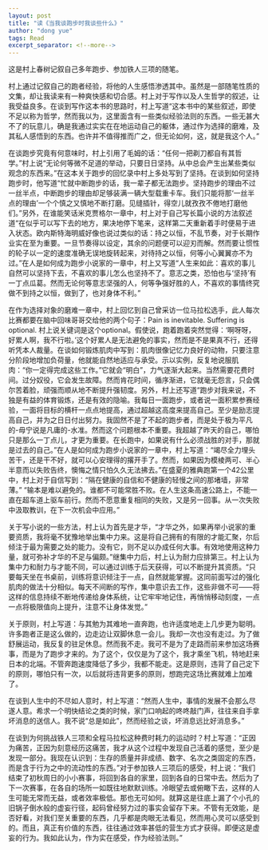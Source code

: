 ```yaml
---
layout: post
title: "读《当我谈跑步时我谈些什么》"
author: "dong yue"
tags: Read
excerpt_separator: <!--more-->
---
```


这是村上春树记叙自己多年跑步、参加铁人三项的随笔。

<!--more-->

村上通过记叙自己的跑者经验，将他的人生感悟渗透其中。虽然是一部随笔性质的文集，却让我读来有一种爽快感和切合感。村上对于写作以及人生哲学的叙述，让我受益良多。在谈到写作这本书的思路时，村上写道“这本书中的某些叙述，即使不足以称为哲学，然而我以为，这里面含有一些类似经验法则的东西。一些无甚大不了的玩意儿，确是我通过实实在在地运动自己的躯体，通过作为选择的磨难，及其私人感悟到的东西。也许并不值得推而广之，但无论如何，这，就是我这个人。” 


在谈跑步究竟有何意味时，村上引用了毛姆的话：“任何一把剃刀都自有其哲学。”村上说“无论何等微不足道的举动，只要日日坚持。从中总会产生出某些类似观念的东西来。”在这本关于跑步的回忆录中村上多处写到了坚持。在谈到如何坚持跑步时，他写道“忙就中断跑步的话，我一辈子都无法跑步。坚持跑步的理由不过一丝半点，中断跑步的理由却足够装满一辆大型载重卡车。我们只能将那‘一丝半点的理由’一个个慎之又慎地不断打磨。见缝插针，得空儿就孜孜不倦地打磨他们。”另外，在谁能笑话米克贾格尔一章中，村上对于自己写长篇小说的方法叙述道“在似乎可以写下去的地方，果决地停下笔来，这样第二天重新着手时便易于进入状态。欧内斯特海明威好像也说过类似的话：持之以恒，不乱节奏，对于长期作业实在至为重要。一旦节奏得以设定，其余的问题便可以迎刃而解。然而要让惯性的轮子以一定的速度准确无误地旋转起来，对待持之以恒，何等小心翼翼亦不为过。”在人是如何成为跑步小说家的一章中，村上又写道“人生来如此：喜欢的事儿自然可以坚持下去，不喜欢的事儿怎么也坚持不了。意志之类，恐怕也与‘坚持’有一丁点瓜葛。然而无论何等意志坚强的人，何等争强好胜的人，不喜欢的事情终究做不到持之以恒，做到了，也对身体不利。” 


在作为选择对象的磨难一章中，村上回忆到自己曾采访一位马拉松选手，此人每次比赛都要在脑中回味哥哥交给他的两个句子：Pain is inevitable. Suffering is optional. 村上说关键词是这个optional。假使说，跑着跑着突然觉得：‘啊呀呀，好累人啊，我不行啦。’这个好累人是无法避免的事实，然而是不是果真不行，还得听凭本人裁量。在谈如何锻炼肌肉中写到：肌肉很像记忆力良好的动物，只要注意分阶段地增加负荷量，他就能自然地适应与承受。示以实例，反复地说服肌肉：“你一定得完成这些工作。”它就会“明白”，力气逐渐大起来。当然需要花费时间。过分奴役，它会发生故障。然而肯花时间，循序渐进，它就毫无怨言，只会偶尔苦着脸，顽强而顺从地不断提升强韧度。另外，村上还写道“跑步对我来说，不独是有益的体育锻炼，还是有效的隐喻。我每日一面跑步，或者说一面积累参赛经验，一面将目标的横杆一点点地提高，通过超越这高度来提高自己。至少是励志提高自己，并为之日日付出努力。我固然不是了不起的跑步者，而是处于极为平凡的-毋宁说是凡庸的-水准。然而这个问题根本不重要。我超越了昨天的自己，哪怕只是那么一丁点儿，才更为重要。在长跑中，如果说有什么必须战胜的对手，那就是过去的自己。”在人是如何成为跑步小说家的一章中，村上写道：“竭尽全力埋头苦干，还是干不好，就可以心安理得的撂开手了。然而，如果因为模棱两可、半心半意而以失败告终，懊悔之情只怕久久无法拂去。”在盛夏的雅典跑第一个42公里中，村上对于自信写到：“隔在健康的自信和不健康的轻慢之间的那堵墙，非常薄。” “输本是难以避免的。谁都不可能常胜不败。在人生这条高速公路上，不能一直在超车道上驱车前行。然而不愿意重复相同的失败，又是另一回事。从一次失败中汲取教训，在下一次机会中应用。” 


关于写小说的一些方法，村上认为首先是才华，“才华之外，如果再举小说家的重要资质，我将毫不犹豫地举出集中力来。这是将自己拥有的有限的才能汇聚，尔后倾注于最为需要之处的能力。没有它，则不足以办成任何大事。有效地使用这种力量，就可弥补才华的不足与偏颇。”继集中力后，村上认为耐力应排第三。村上认为集中力和耐力与才能不同，可以通过训练于后天获得，可以不断提升其资质。“只要每天坐在书桌前，训练将意识倾注于一点，自然就能掌握。这同前面写过的强化肌肉的做法十分相似。每天不间断的写作，集中意识去工作，这些非做不可——将这样的信息持续不断地传递给身体系统，让它牢牢地记住，再悄悄移动刻度，一点一点将极限值向上提升，注意不让身体发觉。” 


关于原则，村上写道：与其勉为其难地一直奔跑，也许适度地走上几步更为聪明。许多跑者正是这么做的，边走边让双脚休息一会儿。我却一次也没有走过。为了做舒展运动，我反复的驻足休息。然而我不走。我可不是为了走路而前来参加这场赛事，而是为了跑步才来的。为了这个，仅仅是为了这个，我才乘坐飞机，特地赶来日本的北端。不管奔跑速度降低了多少，我都不能走。这是原则，违背了自己定下的原则，哪怕只有一次，以后就将违背更多的原则，想跑完这场比赛就难上加难了。 


在谈到人生中的不尽如人意时，村上写道：“然而人生中，事情的发展不会那么尽遂人意。希求一个明快结论之类的时候，家门口响起的咚咚敲门声，往往来自手拿坏消息的送信人。我不说“总是如此”，然而经验之谈，坏消息远比好消息多。” 


在谈到为何挑战铁人三项和全程马拉松这种费时耗力的运动时？村上写道：“正因为痛苦，正因为刻意经历这痛苦，我才从这个过程中发现自己活着的感觉，至少是发现一部分。我现在认识到：生存的质量并非成绩、数字、名次之类固定的东西，而是含于行为之中的流动性的东西。”对于参加铁人三项后的感受，村上说：“我们结束了初秋周日的小小赛事，将回到各自的家里，回到各自的日常中去。然后为了下一次赛事，在各自的场所一如既往地默默训练。冷眼望去或俯瞰下去，这样的人生可能无常而无益，或者效率极低。那也无可如何。就算这是往底上漏了个小孔的旧锅子倒水般的虚妄行径，起码曾经努力过的事实会留存下来。不管有无效能，是否好看，对我们至关重要的东西，几乎都是肉眼无法看见，然而用心灵可以感受到的。而且，真正有价值的东西，往往通过效率甚低的营生方式才获得。即便这是虚妄的行为。我如此认为，作为实在感受，作为经验法则。” 
